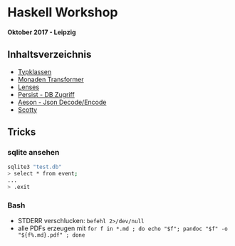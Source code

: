 # Haskell Workshop

**Oktober 2017 - Leipzig**

## Inhaltsverzeichnis

- [Typklassen](Typklassen.md)
- [Monaden Transformer](MonadTrans.md)
- [Lenses](Lenses.md)
- [Persist - DB Zugriff](Persist.md)
- [Aeson - Json Decode/Encode](Aeson.md)
- [Scotty](Scotty.md)


## Tricks

### sqlite ansehen
```bash
sqlite3 "test.db"
> select * from event;
...
> .exit
```

### Bash

- STDERR verschlucken: `befehl 2>/dev/null`
- alle PDFs erzeugen mit `for f in *.md ; do echo "$f"; pandoc "$f" -o "${f%.md}.pdf" ; done`
